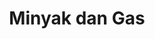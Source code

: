 ---
id: 44
title : Minyak dan Gas
linkurl: https://kutt.it/LiB3ex
fitur : aspekpajak
createdTime : 31/07/2019
modifiedTime : 06/01/2020
topik: Versi Lengkap
img: oil-platform.png
---